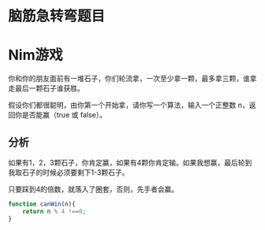 # 脑筋急转弯题目

# Nim游戏

你和你的朋友面前有一堆石子，你们轮流拿，一次至少拿一颗，最多拿三颗，谁拿走最后一颗石子谁获胜。

假设你们都很聪明，由你第一个开始拿，请你写一个算法，输入一个正整数 n，返回你是否能赢（true 或 false）。

## 分析

如果有1，2，3颗石子，你肯定赢，如果有4颗你肯定输。如果我想赢，最后轮到我取石子的时候必须要剩下1-3颗石子。

只要踩到4的倍数，就落入了圈套，否则，先手者会赢。

```js
function canWin(n){
    return n % 4 !==0;
}
```